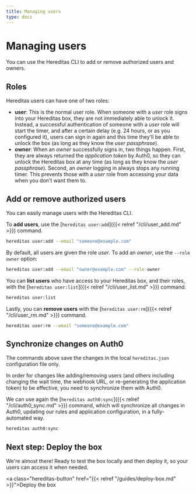 ```yaml
---
title: Managing users
type: docs
---
```


# Managing users

You can use the Hereditas CLI to add or remove authorized users and owners.

## Roles

Hereditas users can have one of two roles:

- **user**: This is the normal user role. When someone with a *user* role signs into your Hereditas box, they are not immediately able to unlock it. Instead, a successful authentication of someone with a *user* role will start the timer, and after a certain delay (e.g. 24 hours, or as you configured it), users can sign in again and this time they'll be able to unlock the box (as long as they know the *user passphrase*).
- **owner**: When an *owner* successfully signs in, two things happen. First, they are always returned the *application token* by Auth0, so they can unlock the Hereditas box at any time (as long as they know the *user passphrase*). Second, an *owner* logging in always stops any running timer. This prevents those with a *user* role from accessing your data when you don't want them to.

## Add or remove authorized users

You can easily manage users with the Hereditas CLI.

To **add users**, use the [`hereditas user:add`]({{< relref "/cli/user_add.md" >}}) command.

````sh
hereditas user:add --email "someone@example.com"
````

By default, all users are given the role *user*. To add an *owner*, use the `--role owner` option:

````sh
hereditas user:add --email "owner@example.com" --role owner
````

You can **list users** who have access to your Hereditas box, and their roles, with the [`hereditas user:list`]({{< relref "/cli/user_list.md" >}}) command.

````sh
hereditas user:list
````

Lastly, you can **remove users** with the [`hereditas user:rm`]({{< relref "/cli/user_rm.md" >}}) command.

````sh
hereditas user:rm --email "someone@example.com"
````

## Synchronize changes on Auth0

The commands above save the changes in the local `hereditas.json` configuration file only.

In order for changes like adding/removing users (and others including changing the wait time, the webhook URL, or re-generating the application token) to be effective, you need to synchronize them with Auth0.

We can use again the [`hereditas auth0:sync`]({{< relref "/cli/auth0_sync.md" >}}) command, which will synchronize all changes in Auth0, updating our rules and application configuration, in a fully-automated way.

````sh
hereditas auth0:sync
````

## Next step: Deploy the box

We're almost there! Ready to test the box locally and then deploy it, so your users can access it when needed.

<a class="hereditas-button" href="{{< relref "/guides/deploy-box.md" >}}">Deploy the box</a>
